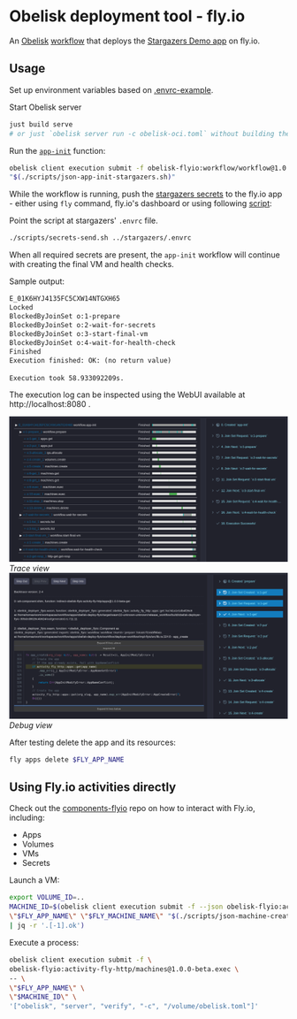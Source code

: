 # Obelisk deployment tool - fly.io

An [Obelisk](https://obeli.sk) [workflow](workflow/deployer-workflow/impl-flyio/src/lib.rs)
that deploys the [Stargazers Demo app](https://github.com/obeli-sk/demo-stargazers) on fly.io.

## Usage
Set up environment variables based on [.envrc-example](.envrc-example).

Start Obelisk server
```sh
just build serve
# or just `obelisk server run -c obelisk-oci.toml` without building the WASM components locally.
```

Run the [`app-init`](workflow/deployer-workflow/wit/obelisk-flyio_workflow@1.0.0-beta/workflow.wit) function:
```sh
obelisk client execution submit -f obelisk-flyio:workflow/workflow@1.0.0-beta.app-init \
"$(./scripts/json-app-init-stargazers.sh)"
```

While the workflow is running, push the [stargazers secrets](https://github.com/obeli-sk/demo-stargazers/blob/main/.envrc-example) to the fly.io app -
either using `fly` command, fly.io's dashboard or using following [script](scripts/secrets-send.sh):

Point the script at stargazers' `.envrc` file.
```sh
./scripts/secrets-send.sh ../stargazers/.envrc
```

When all required secrets are present, the `app-init` workflow will continue with creating the final VM and health checks.

Sample output:
```
E_01K6HYJ4135FC5CXW14NTGXH65
Locked
BlockedByJoinSet o:1-prepare
BlockedByJoinSet o:2-wait-for-secrets
BlockedByJoinSet o:3-start-final-vm
BlockedByJoinSet o:4-wait-for-health-check
Finished
Execution finished: OK: (no return value)

Execution took 58.933092209s.
```

The execution log can be inspected using the WebUI available at http://localhost:8080 .

<div>
  <img src="doc/trace.png" width="700px"/>
  <div style="width:700px;"><em>Trace view</em></div>
</div>

<div>
  <img src="doc/debug.png" width="700px"/>
  <div style="width:700px;"><em>Debug view</em></div>
</div>


After testing delete the app and its resources:
```sh
fly apps delete $FLY_APP_NAME
```

## Using Fly.io activities directly

Check out the [components-flyio](https://github.com/obeli-sk/components-flyio) repo on how to interact with Fly.io, including:
* Apps
* Volumes
* VMs
* Secrets

Launch a VM:
```sh
export VOLUME_ID=..
MACHINE_ID=$(obelisk client execution submit -f --json obelisk-flyio:activity-fly-http/machines@1.0.0-beta.create -- \
\"$FLY_APP_NAME\" \"$FLY_MACHINE_NAME\" "$(./scripts/json-machine-create.sh)" \"$FLY_REGION\" \
| jq -r '.[-1].ok')
```

Execute a process:
```sh
obelisk client execution submit -f \
obelisk-flyio:activity-fly-http/machines@1.0.0-beta.exec \
-- \
\"$FLY_APP_NAME\" \
\"$MACHINE_ID\" \
'["obelisk", "server", "verify", "-c", "/volume/obelisk.toml"]'
```
